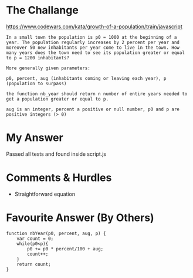 # The Challange

https://www.codewars.com/kata/growth-of-a-population/train/javascript

```
In a small town the population is p0 = 1000 at the beginning of a year. The population regularly increases by 2 percent per year and moreover 50 new inhabitants per year come to live in the town. How many years does the town need to see its population greater or equal to p = 1200 inhabitants?

More generally given parameters:

p0, percent, aug (inhabitants coming or leaving each year), p (population to surpass)

the function nb_year should return n number of entire years needed to get a population greater or equal to p.

aug is an integer, percent a positive or null number, p0 and p are positive integers (> 0)
```

# My Answer

Passed all tests and found inside script.js

# Comments & Hurdles

* Straightforward equation

# Favourite Answer (By Others)
```
function nbYear(p0, percent, aug, p) {
    var count = 0;   
    while(p0<p){
        p0 += p0 * percent/100 + aug;
        count++;
    }
    return count;
}
```